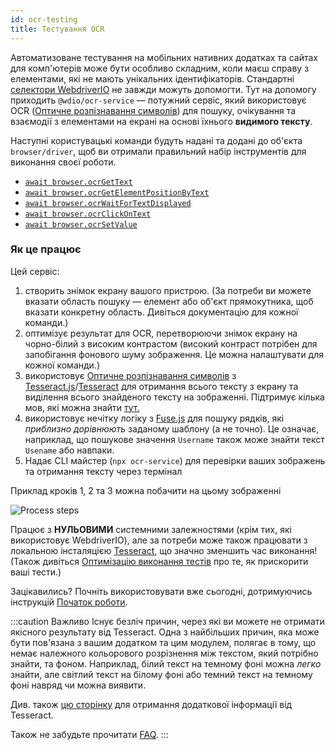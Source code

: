 ```yaml
---
id: ocr-testing
title: Тестування OCR
---
```


Автоматизоване тестування на мобільних нативних додатках та сайтах для комп'ютерів може бути особливо складним, коли маєш справу з елементами, які не мають унікальних ідентифікаторів. Стандартні [селектори WebdriverIO](https://webdriver.io/docs/selectors) не завжди можуть допомогти. Тут на допомогу приходить `@wdio/ocr-service` — потужний сервіс, який використовує OCR ([Оптичне розпізнавання символів](https://en.wikipedia.org/wiki/Optical_character_recognition)) для пошуку, очікування та взаємодії з елементами на екрані на основі їхнього **видимого тексту**.

Наступні користувацькі команди будуть надані та додані до об'єкта `browser/driver`, щоб ви отримали правильний набір інструментів для виконання своєї роботи.

-   [`await browser.ocrGetText`](./ocr-get-text.md)
-   [`await browser.ocrGetElementPositionByText`](./ocr-get-element-position-by-text.md)
-   [`await browser.ocrWaitForTextDisplayed`](./ocr-wait-for-text-displayed.md)
-   [`await browser.ocrClickOnText`](./ocr-click-on-text.md)
-   [`await browser.ocrSetValue`](./ocr-set-value.md)

### Як це працює

Цей сервіс:

1. створить знімок екрану вашого пристрою. (За потреби ви можете вказати область пошуку — елемент або об'єкт прямокутника, щоб вказати конкретну область. Дивіться документацію для кожної команди.)
1. оптимізує результат для OCR, перетворюючи знімок екрану на чорно-білий з високим контрастом (високий контраст потрібен для запобігання фонового шуму зображення. Це можна налаштувати для кожної команди.)
1. використовує [Оптичне розпізнавання символів](https://en.wikipedia.org/wiki/Optical_character_recognition) з [Tesseract.js](https://github.com/naptha/tesseract.js)/[Tesseract](https://github.com/tesseract-ocr/tesseract) для отримання всього тексту з екрану та виділення всього знайденого тексту на зображенні. Підтримує кілька мов, які можна знайти [тут.](https://tesseract-ocr.github.io/tessdoc/Data-Files-in-different-versions.html)
1. використовує нечітку логіку з [Fuse.js](https://fusejs.io/) для пошуку рядків, які _приблизно дорівнюють_ заданому шаблону (а не точно). Це означає, наприклад, що пошукове значення `Username` також може знайти текст `Usename` або навпаки.
1. Надає CLI майстер (`npx ocr-service`) для перевірки ваших зображень та отримання тексту через термінал

Приклад кроків 1, 2 та 3 можна побачити на цьому зображенні

![Process steps](/img/ocr/processing-steps.jpg)

Працює з **НУЛЬОВИМИ** системними залежностями (крім тих, які використовує WebdriverIO), але за потреби може також працювати з локальною інсталяцією [Tesseract](https://tesseract-ocr.github.io/tessdoc/), що значно зменшить час виконання! (Також дивіться [Оптимізацію виконання тестів](#test-execution-optimization) про те, як прискорити ваші тести.)

Зацікавились? Почніть використовувати вже сьогодні, дотримуючись інструкцій [Початок роботи](./getting-started).

:::caution Важливо
Існує безліч причин, через які ви можете не отримати якісного результату від Tesseract. Одна з найбільших причин, яка може бути пов'язана з вашим додатком та цим модулем, полягає в тому, що немає належного кольорового розрізнення між текстом, який потрібно знайти, та фоном. Наприклад, білий текст на темному фоні можна _легко_ знайти, але світлий текст на білому фоні або темний текст на темному фоні навряд чи можна виявити.

Див. також [цю сторінку](https://tesseract-ocr.github.io/tessdoc/ImproveQuality) для отримання додаткової інформації від Tesseract.

Також не забудьте прочитати [FAQ](./ocr-faq).
:::